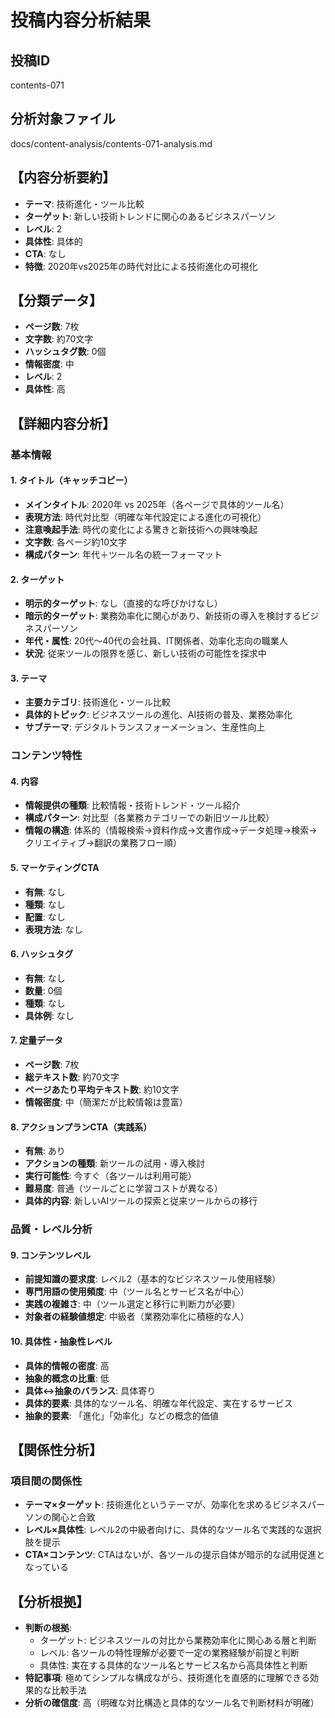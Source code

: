 # 投稿内容分析結果

## 投稿ID
contents-071

## 分析対象ファイル
docs/content-analysis/contents-071-analysis.md

## 【内容分析要約】
- **テーマ**: 技術進化・ツール比較
- **ターゲット**: 新しい技術トレンドに関心のあるビジネスパーソン
- **レベル**: 2
- **具体性**: 具体的
- **CTA**: なし
- **特徴**: 2020年vs2025年の時代対比による技術進化の可視化

## 【分類データ】
- **ページ数**: 7枚
- **文字数**: 約70文字
- **ハッシュタグ数**: 0個
- **情報密度**: 中
- **レベル**: 2
- **具体性**: 高

## 【詳細内容分析】

### 基本情報
#### 1. タイトル（キャッチコピー）
- **メインタイトル**: 2020年 vs 2025年（各ページで具体的ツール名）
- **表現方法**: 時代対比型（明確な年代設定による進化の可視化）
- **注意喚起手法**: 時代の変化による驚きと新技術への興味喚起
- **文字数**: 各ページ約10文字
- **構成パターン**: 年代＋ツール名の統一フォーマット

#### 2. ターゲット
- **明示的ターゲット**: なし（直接的な呼びかけなし）
- **暗示的ターゲット**: 業務効率化に関心があり、新技術の導入を検討するビジネスパーソン
- **年代・属性**: 20代〜40代の会社員、IT関係者、効率化志向の職業人
- **状況**: 従来ツールの限界を感じ、新しい技術の可能性を探求中

#### 3. テーマ
- **主要カテゴリ**: 技術進化・ツール比較
- **具体的トピック**: ビジネスツールの進化、AI技術の普及、業務効率化
- **サブテーマ**: デジタルトランスフォーメーション、生産性向上

### コンテンツ特性
#### 4. 内容
- **情報提供の種類**: 比較情報・技術トレンド・ツール紹介
- **構成パターン**: 対比型（各業務カテゴリーでの新旧ツール比較）
- **情報の構造**: 体系的（情報検索→資料作成→文書作成→データ処理→検索→クリエイティブ→翻訳の業務フロー順）

#### 5. マーケティングCTA
- **有無**: なし
- **種類**: なし
- **配置**: なし
- **表現方法**: なし

#### 6. ハッシュタグ
- **有無**: なし
- **数量**: 0個
- **種類**: なし
- **具体例**: なし

#### 7. 定量データ
- **ページ数**: 7枚
- **総テキスト数**: 約70文字
- **ページあたり平均テキスト数**: 約10文字
- **情報密度**: 中（簡潔だが比較情報は豊富）

#### 8. アクションプランCTA（実践系）
- **有無**: あり
- **アクションの種類**: 新ツールの試用・導入検討
- **実行可能性**: 今すぐ（各ツールは利用可能）
- **難易度**: 普通（ツールごとに学習コストが異なる）
- **具体的内容**: 新しいAIツールの探索と従来ツールからの移行

### 品質・レベル分析
#### 9. コンテンツレベル
- **前提知識の要求度**: レベル2（基本的なビジネスツール使用経験）
- **専門用語の使用頻度**: 中（ツール名とサービス名が中心）
- **実践の複雑さ**: 中（ツール選定と移行に判断力が必要）
- **対象者の経験値想定**: 中級者（業務効率化に積極的な人）

#### 10. 具体性・抽象性レベル
- **具体的情報の密度**: 高
- **抽象的概念の比重**: 低
- **具体↔抽象のバランス**: 具体寄り
- **具体的要素**: 具体的なツール名、明確な年代設定、実在するサービス
- **抽象的要素**: 「進化」「効率化」などの概念的価値

## 【関係性分析】
### 項目間の関係性
- **テーマ×ターゲット**: 技術進化というテーマが、効率化を求めるビジネスパーソンの関心と合致
- **レベル×具体性**: レベル2の中級者向けに、具体的なツール名で実践的な選択肢を提示
- **CTA×コンテンツ**: CTAはないが、各ツールの提示自体が暗示的な試用促進となっている

## 【分析根拠】
- **判断の根拠**: 
  - ターゲット: ビジネスツールの対比から業務効率化に関心ある層と判断
  - レベル: 各ツールの特性理解が必要で一定の業務経験が前提と判断
  - 具体性: 実在する具体的なツール名とサービス名から高具体性と判断
- **特記事項**: 極めてシンプルな構成ながら、技術進化を直感的に理解できる効果的な比較手法
- **分析の確信度**: 高（明確な対比構造と具体的なツール名で判断材料が明確）
